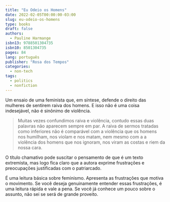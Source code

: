 ```yaml
---
title: "Eu Odeio os Homens"
date: 2022-02-05T00:00:00-03:00
slug: eu-odeio-os-homens
type: books
draft: false
authors:
  - Pauline Harmange
isbn13: 9788501304735
isbn10: 8501304735
pages: 84
lang: português
publisher: "Rosa dos Tempos"
categories:
  - non-tech
tags:
  - politics
  - nonfiction
---
```

Um ensaio de uma feminista que, em síntese, defende o direito das mulheres de sentirem raiva dos homens. E isso não é uma coisa indesejável, não é sinônimo de violência.

> Muitas vezes confundimos raiva e violência, contudo essas duas palavras não aparecem sempre em par. A raiva de sermos tratadas como inferiores não é comparável com a violência que os homens nos humilham, nos violam e nos matam, nem mesmo com a a violência dos homens que nos ignoram, nos viram as costas e riem da nossa cara.

O título chamativo pode suscitar o pensamento de que é um texto extremista, mas logo fica claro que a autora exprime frustrações e preocupações justificadas com o patriarcado.

É uma leitura básica sobre feminismo. Apresenta as frustrações que motiva o movimento. Se você deseja genuinamente entender essas frustrações, é uma leitura rápida e vale a pena. Se você já conhece um pouco sobre o assunto, não sei se será de grande proveito.
